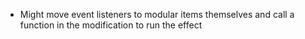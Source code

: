  - Might move event listeners to modular items themselves and call a function in the modification to run the effect